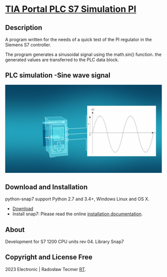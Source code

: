 # [TIA Portal PLC S7 Simulation PI](http://electronic.pythonanywhere.com/)


## Description
A program written for the needs of a quick test of the PI regulator in the Siemens S7 controller.

The program generates a sinusoidal signal using the math.sin() function.
the generated values are transferred to the PLC data block.

## PLC simulation -Sine wave signal
![Water pumping station](https://github.com/remceTkedaR/images/blob/master/images/cpu_sinus_1.jpg)

## Download and Installation

python-snap7 support Python 2.7 and 3.4+, Windows Linux and OS X.
* [Download ](https://pypi.org/project/python-snap7/)
* Install snap7: Please read the online [installation documentation](https://python-snap7.readthedocs.io/en/latest/installation.html).



## About

Development for S7 1200 CPU units rev 04.
Library Snap7


## Copyright and License Free

2023 Electronic | Radosław Tecmer [RT](http://electronic.pythonanywhere.com/#about).
